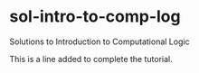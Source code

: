 # sol-intro-to-comp-log
Solutions to Introduction to Computational Logic

This is a line added to complete the tutorial.
